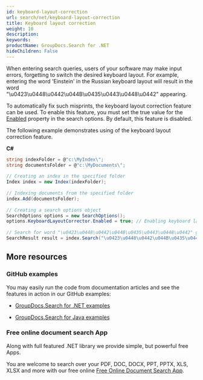 ```yaml
---
id: keyboard-layout-correction
url: search/net/keyboard-layout-correction
title: Keyboard layout correction
weight: 10
description: 
keywords: 
productName: GroupDocs.Search for .NET
hideChildren: False
---
```

When entering search queries, users of your software may make input errors, forgetting to switch the desired keyboard layout. For example, entering the word 'Einstein' in the Russian keyboard layout will result in the word "\\u0423\\u0448\\u0442\\u044B\\u0435\\u0443\\u0448\\u0442" appearing.

To automatically fix such misprints, the keyboard layout correction feature can be used. To enable this feature, you must set the true value for the [Enabled](https://apireference.groupdocs.com/net/search/groupdocs.search.options/keyboardlayoutcorrectoroptions/properties/enabled) property in the search options. By default, this feature is disabled.

The following example demonstrates using of the keyboard layout correction feature.

**C#**

```csharp
string indexFolder = @"c:\MyIndex\";
string documentsFolder = @"c:\MyDocuments\";
 
// Creating an index in the specified folder
Index index = new Index(indexFolder);
 
// Indexing documents from the specified folder
index.Add(documentsFolder);
 
// Creating a search options object
SearchOptions options = new SearchOptions();
options.KeyboardLayoutCorrector.Enabled = true; // Enabling keyboard layout correction
 
// Search for word "\u0423\u0448\u0442\u044B\u0435\u0443\u0448\u0442" gives documents containing word 'Einstein'
SearchResult result = index.Search("\u0423\u0448\u0442\u044B\u0435\u0443\u0448\u0442", options);
```

## More resources

### GitHub examples

You may easily run the code from documentation articles and see the features in action in our GitHub examples:

*   [GroupDocs.Search for .NET examples](https://github.com/groupdocs-search/GroupDocs.Search-for-.NET)
    
*   [GroupDocs.Search for Java examples](https://github.com/groupdocs-search/GroupDocs.Search-for-Java)
    

### Free online document search App

Along with full featured .NET library we provide simple, but powerful free Apps.

You are welcome to search over your PDF, DOC, DOCX, PPT, PPTX, XLS, XLSX and more with our free online [Free Online Document Search App](https://products.groupdocs.app/search).
